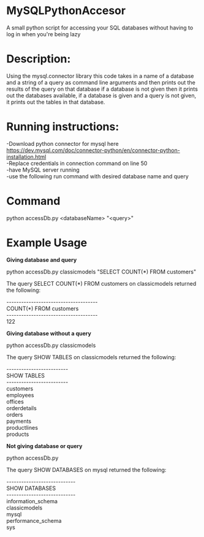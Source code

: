 # MySQLPythonAccesor
A small python script for accessing your SQL databases without having to log in when you're being lazy

# Description:
Using the mysql.connector library this code takes in  a name of a database and a string of a query as command line arguments and then prints out the results of the query on that database if a database is not given then it prints out the databases available, if a database is given and a query is not given, it prints out the tables in that database. 

# Running instructions:
  -Download python connector for mysql here https://dev.mysql.com/doc/connector-python/en/connector-python-installation.html <br>
  -Replace credentials in connection command on line 50<br>
  -have MySQL server running<br>
  -use the following run command with desired database name and query<br>

# Command
  python accessDb.py \<databaseName> "\<query>"

# Example Usage 
<b>Giving database and query</b>

python accessDb.py classicmodels "SELECT COUNT(*) FROM customers"
 
The query SELECT COUNT(*) FROM customers on classicmodels returned the following:

\------------------------------------- <br>
       COUNT(*) FROM customers    
\------------------------------------- <br>
 122 



<b> Giving database without a query </b>

python accessDb.py classicmodels 

The query SHOW TABLES on classicmodels returned the following:

\------------------------- <br>
       SHOW TABLES    
\------------------------- <br>
customers<br>
employees<br>
offices<br>
orderdetails<br>
orders<br>
payments<br>
productlines<br>
products<br>


<b> Not giving database or query </b>

python accessDb.py 

The query SHOW DATABASES on mysql returned the following:

\---------------------------- <br>
       SHOW DATABASES    
\---------------------------- <br>
 information_schema<br>
 classicmodels<br>
 mysql<br>
 performance_schema<br>
 sys<br>

